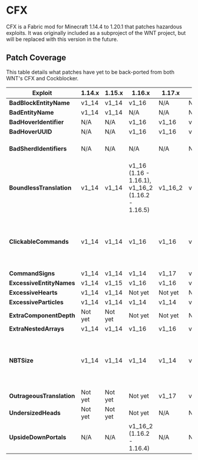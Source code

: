 # CFX
CFX is a Fabric mod for Minecraft 1.14.4 to 1.20.1 that patches hazardous exploits. It was originally included as a subproject of the WNT project, but will be replaced with this version in the future.

## Patch Coverage
This table details what patches have yet to be back-ported from both WNT's CFX and Cockblocker.

| Exploit                   | 1.14.x  | 1.15.x  | 1.16.x                                           | 1.17.x  | 1.18.x  | 1.19.x                                           | 1.20.x                | 
|---------------------------|---------|---------|--------------------------------------------------|---------|---------|--------------------------------------------------|-----------------------|
| **BadBlockEntityName**    | v1_14   | v1_14   | v1_16                                            | N/A     | N/A     | N/A                                              | N/A                   |
| **BadEntityName**         | v1_14   | v1_14   | N/A                                              | N/A     | N/A     | N/A                                              | N/A                   |
| **BadHoverIdentifier**    | N/A     | N/A     | v1_16                                            | v1_16   | v1_16   | N/A                                              | N/A                   |
| **BadHoverUUID**          | N/A     | N/A     | v1_16                                            | v1_16   | v1_16   | N/A                                              | N/A                   |
| **BadSherdIdentifiers**   | N/A     | N/A     | N/A                                              | N/A     | N/A     | N/A                                              | v1_20 (1.20 - 1.20.1) |
| **BoundlessTranslation**  | v1_14   | v1_14   | v1_16 (1.16 - 1.16.1), v1_16_2 (1.16.2 - 1.16.5) | v1_16_2 | v1_16_2 | v1_19 (1.19 - 1.19.2)                            | N/A                   |
| **ClickableCommands**     | v1_14   | v1_14   | v1_16                                            | v1_16   | v1_16   | v1_19 (1.19 - 1.19.2), v1_19_3 (1.19.3 - 1.19.4) | v1_19_3               |
| **CommandSigns**          | v1_14   | v1_14   | v1_14                                            | v1_17   | v1_17   | v1_19                                            | v1_20                 |
| **ExcessiveEntityNames**  | v1_14   | v1_15   | v1_16                                            | v1_16   | v1_16   | v1_19                                            | v1_19                 |
| **ExcessiveHearts**       | v1_14   | v1_14   | Not yet                                          | Not yet | Not yet | Not yet                                          | Not yet               |
| **ExcessiveParticles**    | v1_14   | v1_14   | v1_14                                            | v1_14   | v1_14   | v1_14                                            | v1_14                 |
| **ExtraComponentDepth**   | Not yet | Not yet | Not yet                                          | Not yet | Not yet | Not yet                                          | Not yet               |
| **ExtraNestedArrays**     | v1_14   | v1_14   | v1_16                                            | v1_16   | v1_16   | v1_16                                            | v1_16                 |
| **NBTSize**               | v1_14   | v1_14   | v1_14                                            | v1_14   | v1_14   | v1_14 (1.19 - 1.19.2), v1_19_3 (1.19.3 - 1.19.4) | v1_19_3               |
| **OutrageousTranslation** | Not yet | Not yet | Not yet                                          | v1_17   | v1_17   | v1_19                                            | v1_19                 |
| **UndersizedHeads**       | Not yet | Not yet | Not yet                                          | N/A     | N/A     | N/A                                              | N/A                   |
| **UpsideDownPortals**     | N/A     | N/A     | v1_16_2 (1.16.2 - 1.16.4)                        | N/A     | N/A     | N/A                                              | N/A                   |